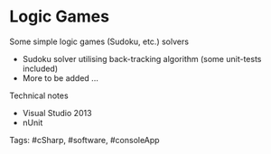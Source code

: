 # Logic Games

Some simple logic games (Sudoku, etc.) solvers

- Sudoku solver utilising back-tracking algorithm (some unit-tests included)
- More to be added ...

Technical notes

- Visual Studio 2013
- nUnit

Tags: #cSharp, #software, #consoleApp
